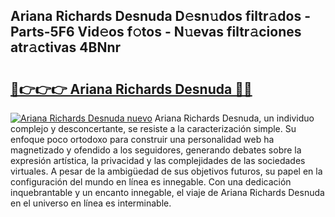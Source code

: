 ## Ariana Richards Desnuda D𝚎sn𝚞dos filtr𝚊dos - Parts-5F6 Vid𝚎os f𝚘tos - N𝚞evas filtr𝚊ciones atr𝚊ctivas 4BNnr

# <h2><a href="http://mb7jpic.tromn.icu/?c=Ariana+Richards+Desnuda">🔗👉👉👉 Ariana Richards Desnuda 🔗🔗</a></h2>

[![Ariana Richards Desnuda nuevo](https://i.imgur.com/pEAQMta.gif)](http://mb7jpic.tromn.icu/?c=Ariana+Richards+Desnuda)
Ariana Richards Desnuda, un individuo complejo y desconcertante, se resiste a la caracterización simple. Su enfoque poco ortodoxo para construir una personalidad web ha magnetizado y ofendido a los seguidores, generando debates sobre la expresión artística, la privacidad y las complejidades de las sociedades virtuales. A pesar de la ambigüedad de sus objetivos futuros, su papel en la configuración del mundo en línea es innegable. Con una dedicación inquebrantable y un encanto innegable, el viaje de Ariana Richards Desnuda en el universo en línea es interminable.

